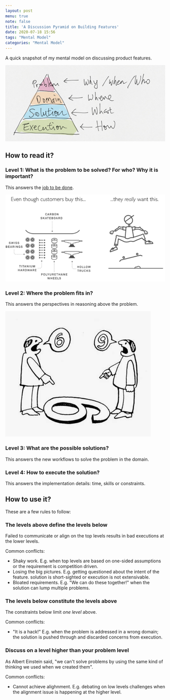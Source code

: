 ```yaml
---
layout: post
menu: true
note: false
title: 'A Discussion Pyramid on Building Features'
date: 2020-07-18 15:56
tags: "Mental Model"
categories: "Mental Model"
---
```


A quick snapshot of my mental model on discussing product features.

![Discussion Pyramid](images/2020/07/discussion-pyramid.png)

## How to read it?

### Level 1: What is the problem to be solved? For who? Why it is important?

This answers the [job to be done](https://jtbd.info/2-what-is-jobs-to-be-done-jtbd-796b82081cca).

![The designers at intercom (intercom.com) use this illustration to show what is, and isn’t, important to customers.](/images/2020/07/jobs-to-be-done.png)

### Level 2: Where the problem fits in?

This answers the perspectives in reasoning above the problem.

![Six or Nine](images/2020/07/different-perspectives.jpeg)

### Level 3: What are the possible solutions?

This answers the new workflows to solve the problem in the domain.

### Level 4: How to execute the solution?

This answers the implementation details: time, skills or constraints.

## How to use it?

These are a few rules to follow:

### The levels above define the levels below

Failed to communicate or align on the top levels results in bad executions at the lower levels.

Common conflicts:

- Shaky work. E.g. when top levels are based on one-sided assumptions or the requirement is competition driven.
- Losing the big pictures. E.g. getting questioned about the intent of the feature. solution is short-sighted or execution is not extensivable.
- Bloated requirements. E.g. "We can do these together!" when the solution can lump multiple problems.

### The levels below constitute the levels above

The constraints below limit *one level* above.

Common conflicts:

- "It is a hack!" E.g. when the problem is addressed in a wrong domain; the solution is pushed through and discarded concerns from execution.

### Discuss on a level higher than your problem level

As Albert Einstein said, "we can't solve problems by using the same kind of thinking we used when we created them".

Common conflicts:

- Cannot achieve alighnment. E.g. debating on low levels challenges when the alignment issue is happening at the higher level.
